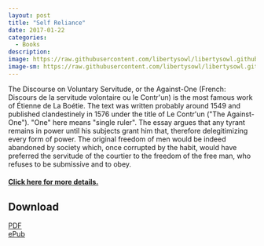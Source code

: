 ```yaml
---
layout: post
title: "Self Reliance"
date: 2017-01-22
categories:
  - Books
description: 
image: https://raw.githubusercontent.com/libertysowl/libertysowl.github.io/master/images/etienne_de_la_boetie.jpg
image-sm: https://raw.githubusercontent.com/libertysowl/libertysowl.github.io/master/images/etienne_de_la_boetie.jpg
---
```


<div style="clear: both">

<div id="posts_main">

<p>The Discourse on Voluntary Servitude, or the Against-One (French: Discours de la servitude volontaire ou le Contr'un) is the most famous work of Étienne de La Boétie. The text was written probably around 1549 and published clandestinely in 1576 under the title of Le Contr'un ("The Against-One"). "One" here means "single ruler".
The essay argues that any tyrant remains in power until his subjects grant him that, therefore delegitimizing every form of power. The original freedom of men would be indeed abandoned by society which, once corrupted by the habit, would have preferred the servitude of the courtier to the freedom of the free man, who refuses to be submissive and to obey.</p>
<h4><a href="https://en.wikipedia.org/wiki/Discourse_on_Voluntary_Servitude"> Click here for more details.</a></h4>

</div>

<div id="posts_download">
<h2>Download</h2>
<a class="preview__more" href="https://drive.google.com/file/d/0B3RbVVPSsViuRTVJR05aQkFmamc">PDF</a>
<br>
<a class="preview__more" href="https://drive.google.com/open?id=0B3RbVVPSsViuVXVaTmJybnRRcTg">ePub</a>

</div>

<div>